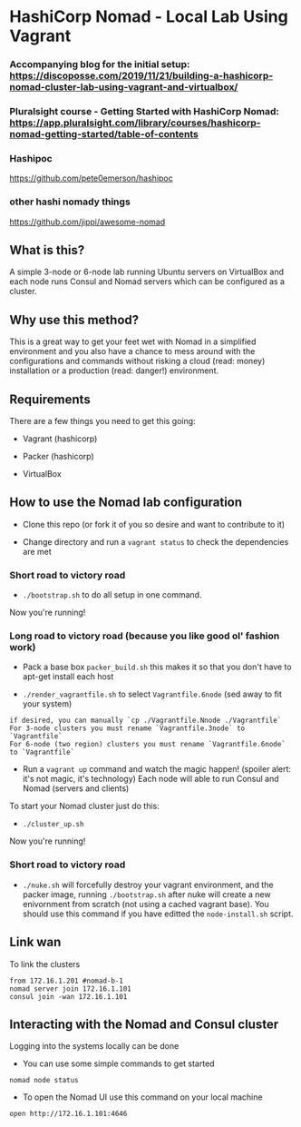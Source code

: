 # HashiCorp Nomad - Local Lab Using Vagrant

### Accompanying blog for the initial setup:  https://discoposse.com/2019/11/21/building-a-hashicorp-nomad-cluster-lab-using-vagrant-and-virtualbox/
### Pluralsight course - Getting Started with HashiCorp Nomad:  https://app.pluralsight.com/library/courses/hashicorp-nomad-getting-started/table-of-contents
### Hashipoc
https://github.com/pete0emerson/hashipoc
### other hashi nomady things
https://github.com/jippi/awesome-nomad

## What is this?

A simple 3-node or 6-node lab running Ubuntu servers on VirtualBox and each node runs Consul and Nomad servers which can be configured as a cluster.

## Why use this method?

This is a great way to get your feet wet with Nomad in a simplified environment and you also have a chance to mess around with the configurations and commands without risking a cloud (read: money) installation or a production (read: danger!) environment.

## Requirements

There are a few things you need to get this going:

* Vagrant (hashicorp)

* Packer (hashicorp)

* VirtualBox

## How to use the Nomad lab configuration


* Clone this repo (or fork it of you so desire and want to contribute to it)

* Change directory and run a `vagrant status` to check the dependencies are met

### Short road to victory road

* `./bootstrap.sh` to do all setup in one command.

Now you're running!
### Long road to victory road (because you like good ol' fashion work)

* Pack a base box `packer_build.sh` this makes it so that you don't have to apt-get install each host

* `./render_vagrantfile.sh` to select `Vagrantfile.6node` (sed away to fit your system)
```
if desired, you can manually `cp ./Vagrantfile.Nnode ./Vagrantfile`
For 3-node clusters you must rename `Vagrantfile.3node` to `Vagrantfile`
For 6-node (two region) clusters you must rename `Vagrantfile.6node` to `Vagrantfile`
```

* Run a `vagrant up` command and watch the magic happen! (spoiler alert: it's not magic, it's technology)
Each node will able to run Consul and Nomad (servers and clients)

To start your Nomad cluster just do this:

* `./cluster_up.sh`

Now you're running!

### Short road to victory road

* `./nuke.sh` will forcefully destroy your vagrant environment, and the packer image, running `./bootstrap.sh` after nuke will create a new enivornment from scratch (not using a cached vagrant base). You should use this command if you have editted the `node-install.sh` script.

## Link wan
To link the clusters
```
from 172.16.1.201 #nomad-b-1
nomad server join 172.16.1.101
consul join -wan 172.16.1.101
```

## Interacting with the Nomad and Consul cluster

Logging into the systems locally can be done

* You can use some simple commands to get started
```
nomad node status
```
* To open the Nomad UI use this command on your local machine
```
open http://172.16.1.101:4646
```
